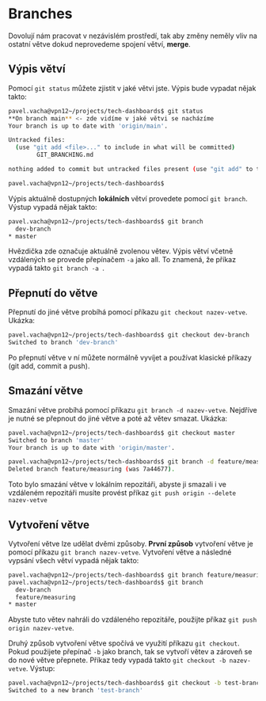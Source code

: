 # Branches
Dovolují nám pracovat v nezávislém prostředí, tak aby změny neměly vliv na ostatní větve dokud neprovedeme spojení větví, **merge**.

## Výpis větví

Pomocí `git status` můžete zjistit v jaké větvi jste. Výpis bude vypadat nějak takto:
```bash
pavel.vacha@vpn12~/projects/tech-dashboards$ git status
**On branch main** <- zde vidíme v jaké větvi se nacházíme
Your branch is up to date with 'origin/main'.

Untracked files:
  (use "git add <file>..." to include in what will be committed)
        GIT_BRANCHING.md

nothing added to commit but untracked files present (use "git add" to track)

pavel.vacha@vpn12~/projects/tech-dashboards$
```

Výpis aktuálně dostupných **lokálních** větví provedete pomocí `git branch`. Výstup vypadá nějak takto:
```bash
pavel.vacha@vpn12~/projects/tech-dashboards$ git branch
  dev-branch
* master
```
Hvězdička zde označuje aktuálně zvolenou větev. Výpis větví včetně vzdálených se provede přepínačem `-a` jako all. To znamená, že příkaz vypadá takto `git branch -a `.


## Přepnutí do větve
Přepnutí do jiné větve probíhá pomocí příkazu `git checkout nazev-vetve`. Ukázka:
```bash
pavel.vacha@vpn12~/projects/tech-dashboards$ git checkout dev-branch
Switched to branch 'dev-branch'
```

Po přepnutí větve v ní můžete normálně vyvíjet a používat klasické příkazy (git add, commit a push).

## Smazání větve
Smazání větve probíhá pomocí příkazu `git branch -d nazev-vetve`. Nejdříve je nutné se přepnout do jiné větve a poté až větev smazat. Ukázka:

```bash
pavel.vacha@vpn12~/projects/tech-dashboards$ git checkout master
Switched to branch 'master'
Your branch is up to date with 'origin/master'.

pavel.vacha@vpn12~/projects/tech-dashboards$ git branch -d feature/measuring
Deleted branch feature/measuring (was 7a44677).
```

Toto bylo smazání větve v lokálním repozitáři, abyste ji smazali i ve vzdáleném repozitáři musíte provést příkaz `git push origin --delete nazev-vetve`

## Vytvoření větve
Vytvoření větve lze udělat dvěmi způsoby. **První způsob** vytvoření větve je pomocí příkazu `git branch nazev-vetve`. Vytvoření větve a následné vypsání všech větví vypadá nějak takto:

```bash
pavel.vacha@vpn12~/projects/tech-dashboards$ git branch feature/measuring
pavel.vacha@vpn12~/projects/tech-dashboards$ git branch
  dev-branch
  feature/measuring
* master
```
Abyste tuto větev nahráli do vzdáleného repozitáře, použijte příkaz `git push origin nazev-vetve`.

Druhý způsob vytvoření větve spočívá ve využití příkazu `git checkout`. Pokud použijete přepínač `-b` jako branch, tak se vytvoří větev a zároveň se do nové větve přepnete. Příkaz tedy vypadá takto `git checkout -b nazev-vetve`. Výstup:
```bash
pavel.vacha@vpn12~/projects/tech-dashboards$ git checkout -b test-branch
Switched to a new branch 'test-branch'
```











